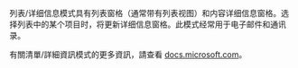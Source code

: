 ﻿列表/详细信息模式具有列表窗格（通常带有列表视图）和内容详细信息窗格。选择列表中的某个项目时，将更新详细信息窗格。此模式经常用于电子邮件和通讯录。

有關清單/詳細資訊模式的更多資訊，請查看 [docs.microsoft.com](https://docs.microsoft.com/windows/uwp/design/controls-and-patterns/list-details)。